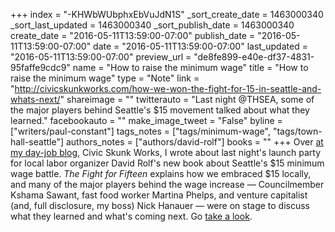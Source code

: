 +++
index = "-KHWbWUbphxEbVuJdN1S"
_sort_create_date = 1463000340
_sort_last_updated = 1463000340
_sort_publish_date = 1463000340
create_date = "2016-05-11T13:59:00-07:00"
publish_date = "2016-05-11T13:59:00-07:00"
date = "2016-05-11T13:59:00-07:00"
last_updated = "2016-05-11T13:59:00-07:00"
preview_url = "de8fe899-e40e-df37-4831-95faffe9cdc9"
name = "How to raise the minimum wage"
title = "How to raise the minimum wage"
type = "Note"
link = "http://civicskunkworks.com/how-we-won-the-fight-for-15-in-seattle-and-whats-next/"
shareimage = ""
twitterauto = "Last night @THSEA, some of the major players behind Seattle's $15 movement talked about what they learned."
facebookauto = ""
make_image_tweet = "False"
byline = ["writers/paul-constant"]
tags_notes = ["tags/minimum-wage", "tags/town-hall-seattle"]
authors_notes = ["authors/david-rolf"]
books = ""
+++
Over [at my day-job blog](http://civicskunkworks.com/how-we-won-the-fight-for-15-in-seattle-and-whats-next/), Civic Skunk Works, I wrote about last night's launch party for local labor organizer David Rolf's new book about Seattle's $15 minimum wage battle. *The Fight for Fifteen* explains how we embraced $15 locally, and many of the major players behind the wage increase — Councilmember Kshama Sawant, fast food worker Martina Phelps, and venture capitalist (and, full disclosure, my boss) Nick Hanauer — were on stage to discuss what they learned and what's coming next. Go [take a look](http://civicskunkworks.com/how-we-won-the-fight-for-15-in-seattle-and-whats-next/).